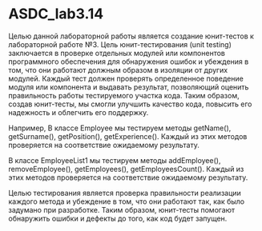 # ASDC_lab3.14
Целью данной лабораторной работы является  создание юнит-тестов к лабораторной работе №3.
Цель юнит-тестирования (unit testing) заключается в проверке отдельных модулей или компонентов программного обеспечения для обнаружения ошибок и убеждения в том, что они работают должным образом в изоляции от других модулей. Каждый тест должен проверять определенное поведение модуля или компонента и выдавать результат, позволяющий оценить правильность работы тестируемого участка кода. 
Таким образом, создав юнит-тесты, мы смогли улучшить качество кода, повысить его надежность и облегчить его поддержку.

Например, В классе Employee мы тестируем методы getName(), getSurname(), getPosition(),  getExperience(). Каждый из этих методов проверяется на соответствие ожидаемому результату.

В классе EmployeeList1 мы тестируем методы addEmployee(), removeEmployee(), getEmployees(), getEmployeesCount(). Каждый из этих методов проверяется на соответствие ожидаемому результату.

Целью тестирования является проверка правильности реализации каждого метода и убеждение в том, что они работают так, как было задумано при разработке. Таким образом, юнит-тесты помогают обнаружить ошибки и дефекты до того, как код будет запущен.
